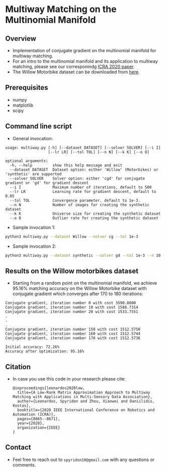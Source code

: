 # Multiway Matching on the Multinomial Manifold

## Overview

* Implementation of conjugate gradient on the multinomial manifold for multiway matching. 
* For an intro to the multinomial manifold and its application to multiway matching, please see our corresponindg [ICRA 2020 paper](paper/LeonardosMultiwayICRA2020.pdf).
* The Willow Motorbike dataset can be downloaded from [here](https://www.di.ens.fr/willow/research/graphlearning/).  

## Prerequisites
* numpy
* matplotlib
* scipy

## Command line script

* General invocation:
```
usage: multiway.py [-h] [--dataset DATASET] [--solver SOLVER] [--i I]
                   [--lr LR] [--tol TOL] [--n N] [--k K] [--o O]

optional arguments:
  -h, --help         show this help message and exit
  --dataset DATASET  Dataset option: either 'Willow' (Motorbikes) or 'synthetic' are supported
  --solver SOLVER    Solver option: either 'cgd' for conjugate gradient or 'gd' for gradient descent
  --i I              Maximum number of iterations, default to 500
  --lr LR            Learning rate for gradient descent, default to 0.05
  --tol TOL          Convergence parameter, default to 1e-3.
  --n N              Number of images for creating the synthetic dataset
  --k K              Universe size for creating the synthetic dataset
  --o O              Outlier rate for creating the synthetic dataset
```

* Sample invocation 1:
```bash
python3 multiway.py --dataset Willow --solver cg --tol 1e-3
```
* Sample invocation 2:
```bash
python3 multiway.py --dataset synthetic --solver gd --tol 1e-3 --n 10 --k 20 --o 0.3
```

## Results on the Willow motorbikes dataset

* Starting from a random point on the multinomial manifold, we achieve 95.16% matching accuracy on the Willow Motorbike dataset with conjugate gradient which converges after 170 to 180 iterations: 
```
Conjugate gradient, iteration number 0 with cost 3590.8800
Conjugate gradient, iteration number 10 with cost 1588.7314
Conjugate gradient, iteration number 20 with cost 1533.7551
.
.
.
Conjugate gradient, iteration number 150 with cost 1512.5750
Conjugate gradient, iteration number 160 with cost 1512.5744
Conjugate gradient, iteration number 170 with cost 1512.5736

Initial accuracy: 72.26%
Accuracy after optimization: 95.16%
```


## Citation

* In case you use this code in your research please cite:
  ```
  @inproceedings{leonardos2020low,
    title={A Low-Rank Matrix Approximation Approach to Multiway Matching with Applications in Multi-Sensory Data Association},
    author={Leonardos, Spyridon and Zhou, Xiaowei and Daniilidis, Kostas},
    booktitle={2020 IEEE International Conference on Robotics and Automation (ICRA)},
    pages={8665--8671},
    year={2020},
    organization={IEEE}
  }
  ```
  
## Contact 
  
* Feel free to reach out to `spyridon10@gmail.com` with any questions or comments. 
